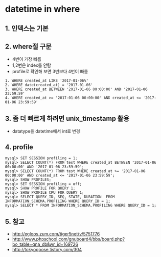 # datetime in where

## 1. 인덱스는 기본

## 2. where절 구문 
- 4번이 가장 빠름
- 1,2번은 index를 안탐
- profile로 확인해 보면 3번보다 4번이 빠름

```
1. WHERE created_at LIKE '2017-01-06%'
2. WHERE date(created_at) = '2017-01-06'
3. WHERE created_at BETWEEN '2017-01-06 00:00:00' AND '2017-01-06 23:59:59'
4. WHERE created_at >= '2017-01-06 00:00:00' AND created_at <= '2017-01-06 23:59:59'
```

## 3. 좀 더 빠르게 하려면 unix_timestamp 활용
- datatype을 datetime에서 int로 변경

## 4. profile
```
mysql> SET SESSION profiling = 1;
mysql> SELECT COUNT(*) FROM test WHERE created_at BETWEEN '2017-01-06 00:00:00' AND '2017-01-06 23:59:59';
mysql> SELECT COUNT(*) FROM test WHERE created_at >= '2017-01-06 00:00:00' AND created_at <= '2017-01-06 23:59:59';
mysql> SHOW PROFILES;
mysql> SET SESSION profiling = off;
mysql> SHOW PROFILE FOR QUERY 1;
mysql> SHOW PROFILE CPU FOR QUERY 1;
mysql> SELECT QUERY_ID, SEQ, STATE, DURATION  FROM INFORMATION_SCHEMA.PROFILING WHERE QUERY_ID = 1;
mysql> SELECT * FROM INFORMATION_SCHEMA.PROFILING WHERE QUERY_ID = 1;
```

## 5. 참고
- http://egloos.zum.com/tiger5net/v/5751776
- http://www.phpschool.com/gnuboard4/bbs/board.php?bo_table=qna_db&wr_id=169726
- http://tokyogoose.tistory.com/304


